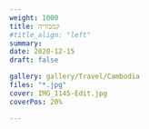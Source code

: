 ```yaml
---
weight: 1000
title: קמבודיה
#title_align: "left"
summary:  
date: 2020-12-15
draft: false

gallery: gallery/Travel/Cambodia
files: "*.jpg"
cover: IMG_1145-Edit.jpg
coverPos: 20%

---
```

